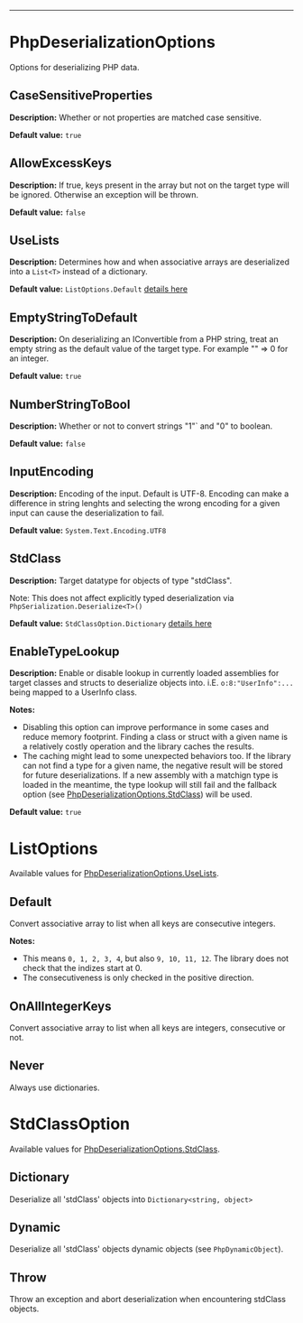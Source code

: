 
---

# PhpDeserializationOptions

Options for deserializing PHP data.

## CaseSensitiveProperties

**Description:** Whether or not properties are matched case sensitive. 

**Default value:** `true`

## AllowExcessKeys

**Description:** If true, keys present in the array but not on the target type will be ignored. Otherwise an exception will be thrown.

**Default value:** `false`

## UseLists

**Description:** Determines how and when associative arrays are deserialized into a `List<T>` instead of a dictionary.

**Default value:** `ListOptions.Default` [details here](#ListOptions)

## EmptyStringToDefault

**Description:** On deserializing an IConvertible from a PHP string, treat an empty string as the default value of the target type. For example "" => 0 for an integer.

**Default value:** `true`

## NumberStringToBool

**Description:** Whether or not to convert strings "1"` and "0" to boolean.

**Default value:** `false`

## InputEncoding

**Description:** Encoding of the input. Default is UTF-8. Encoding can make a difference in string lenghts and selecting the wrong encoding for a given input can cause the deserialization to fail.

**Default value:** `System.Text.Encoding.UTF8`

## StdClass

**Description:** Target datatype for objects of type "stdClass". 

Note: This does not affect explicitly typed deserialization via ```PhpSerialization.Deserialize<T>()```

**Default value:** `StdClassOption.Dictionary` [details here](#ListOptions)

## EnableTypeLookup

**Description:** Enable or disable lookup in currently loaded assemblies for target classes and structs to deserialize objects into. i.E. `o:8:"UserInfo":...` being mapped to a UserInfo class.

**Notes:** 
* Disabling this option can improve performance in some cases and reduce memory footprint. Finding a class or struct with a given name is a relatively costly operation and the library caches the results. 
* The caching might lead to some unexpected behaviors too. If the library can not find a type for a given name, the negative result will be stored for future deserializations. If a new assembly with a matchign type is loaded in the meantime, the type lookup will still fail and the fallback option (see [PhpDeserializationOptions.StdClass](#StdClass)) will be used.

**Default value:** `true`

# ListOptions

Available values for [PhpDeserializationOptions.UseLists](#UseLists).

## Default

Convert associative array to list when all keys are consecutive integers.

**Notes:** 
* This means `0, 1, 2, 3, 4`, but also `9, 10, 11, 12`. The library does not check that the indizes start at 0.
* The consecutiveness is only checked in the positive direction. 

## OnAllIntegerKeys

Convert associative array to list when all keys are integers, consecutive or not.

## Never

Always use dictionaries.

# StdClassOption

Available values for [PhpDeserializationOptions.StdClass](#StdClass).

## Dictionary

Deserialize all 'stdClass' objects into `Dictionary<string, object>`

## Dynamic

Deserialize all 'stdClass' objects dynamic objects (see `PhpDynamicObject`).

## Throw

Throw an exception and abort deserialization when encountering stdClass objects.
